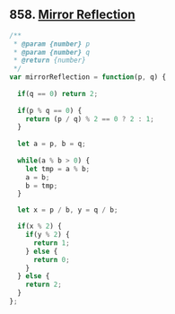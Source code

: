 ## 858. [Mirror Reflection](https://leetcode.com/problems/mirror-reflection/)
```javascript
/**
 * @param {number} p
 * @param {number} q
 * @return {number}
 */
var mirrorReflection = function(p, q) {
  
  if(q == 0) return 2;
  
  if(p % q == 0) {
    return (p / q) % 2 == 0 ? 2 : 1;
  }
  
  let a = p, b = q;
  
  while(a % b > 0) {
    let tmp = a % b;
    a = b;
    b = tmp;
  }

  let x = p / b, y = q / b;

  if(x % 2) {
    if(y % 2) {
      return 1;
    } else {
      return 0;
    }
  } else {
    return 2;
  }
};
```

